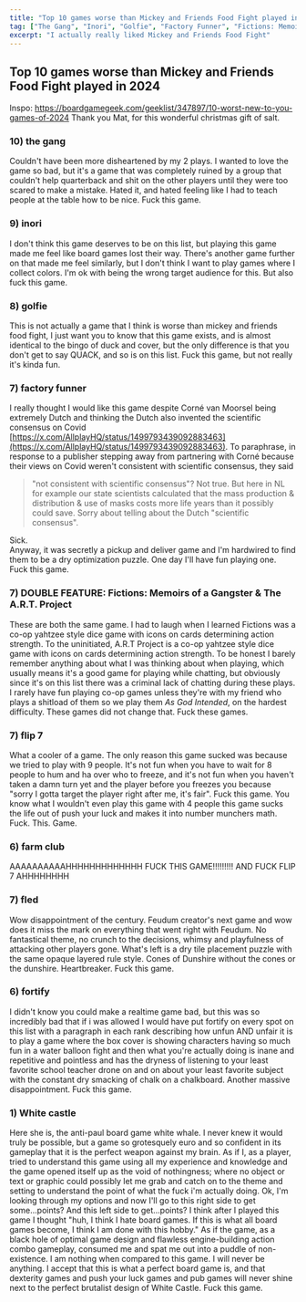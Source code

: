 ```yaml
---
title: "Top 10 games worse than Mickey and Friends Food Fight played in 2024"
tag: ["The Gang", "Inori", "Golfie", "Factory Funner", "Fictions: Memoirs of a Gangster", "The A.R.T. Project", "Farm Club", "Flip 7", "Fled", "Fortify", "The White Castle"]
excerpt: "I actually really liked Mickey and Friends Food Fight"
---
```


## Top 10 games worse than Mickey and Friends Food Fight played in 2024

Inspo: https://boardgamegeek.com/geeklist/347897/10-worst-new-to-you-games-of-2024
Thank you Mat, for this wonderful christmas gift of salt.

### 10) the gang
Couldn't have been more disheartened by my 2 plays. I wanted to love the game so bad, but it's a game that was completely ruined by a group that couldn't help quarterback and shit on the other players until they were too scared to make a mistake. Hated it, and hated feeling like I had to teach people at the table how to be nice. Fuck this game.  

### 9) inori
I don't think this game deserves to be on this list, but playing this game made me feel like board games lost their way. There's another game further on that made me feel similarly, but I don't think I want to play games where I collect colors. I'm ok with being the wrong target audience for this. But also fuck this game.

### 8) golfie
This is not actually a game that I think is worse than mickey and friends food fight, I just want you to know that this game exists, and is almost identical to the bingo of duck and cover, but the only difference is that you don't get to say QUACK, and so is on this list. Fuck this game, but not really it's kinda fun.

### 7) factory funner
I really thought I would like this game despite Corné van Moorsel being extremely Dutch and thinking the Dutch also invented the scientific consensus on Covid [https://x.com/AllplayHQ/status/1499793439092883463](https://x.com/AllplayHQ/status/1499793439092883463). To paraphrase, in response to a publisher stepping away from partnering with Corné because their views on Covid weren't consistent with scientific consensus, they said 
> "not consistent with scientific consensus"? Not true. But here in NL for example our state scientists calculated that the mass production & distribution & use of masks costs more life years than it possibly could save. Sorry about telling about the Dutch "scientific consensus".

Sick.  
Anyway, it was secretly a pickup and deliver game and I'm hardwired to find them to be a dry optimization puzzle. One day I'll have fun playing one. Fuck this game.

### 7) DOUBLE FEATURE: Fictions: Memoirs of a Gangster & The A.R.T. Project 
These are both the same game. I had to laugh when I learned Fictions was a co-op yahtzee style dice game with icons on cards determining action strength. To the uninitiated, A.R.T Project is a co-op yahtzee style dice game with icons on cards determining action strength. To be honest I barely remember anything about what I was thinking about when playing, which usually means it's a good game for playing while chatting, but obviously since it's on this list there was a criminal lack of chatting during these plays. I rarely have fun playing co-op games unless they're with my friend who plays a shitload of them so we play them _As God Intended_, on the hardest difficulty. These games did not change that. Fuck these games. 

### 7) flip 7
What a cooler of a game. The only reason this game sucked was because we tried to play with 9 people. It's not fun when you have to wait for 8 people to hum and ha over who to freeze, and it's not fun when you haven't taken a damn turn yet and the player before you freezes you because "sorry I gotta target the player right after me, it's fair". Fuck this game. You know what I wouldn't even play this game with 4 people this game sucks the life out of push your luck and makes it into number munchers math. Fuck. This. Game.

### 6) farm club
AAAAAAAAAAHHHHHHHHHHHHH FUCK THIS GAME!!!!!!!!! AND FUCK FLIP 7 AHHHHHHHH

### 7) fled
Wow disappointment of the century. Feudum creator's next game and wow does it miss the mark on everything that went right with Feudum. No fantastical theme, no crunch to the decisions, whimsy and playfulness of attacking other players gone. What's left is a dry tile placement puzzle with the same opaque layered rule style. Cones of Dunshire without the cones or the dunshire. Heartbreaker. Fuck this game.

### 6) fortify
I didn't know you could make a realtime game bad, but this was so incredibly bad that if i was allowed I would have put fortify on every spot on this list with a paragraph in each rank describing how unfun AND unfair it is to play a game where the box cover is showing characters having so much fun in a water balloon fight and then what you're actually doing is inane and repetitive and pointless and has the dryness of listening to your least favorite school teacher drone on and on about your least favorite subject with the constant dry smacking of chalk on a chalkboard. Another massive disappointment. Fuck this game.






### 1) White castle
Here she is, the anti-paul board game white whale. I never knew it would truly be possible, but a game so grotesquely euro and so confident in its gameplay that it is the perfect weapon against my brain. As if I, as a player, tried to understand this game using all my experience and knowledge and the game opened itself up as the void of nothingness; where no object or text or graphic could possibly let me grab and catch on to the theme and setting to understand the point of what the fuck i'm actually doing. Ok, I'm looking through my options and now I'll go to this right side to get some...points? And this left side to get...points? I think after I played this game I thought "huh, I think I hate board games. If this is what all board games become, I think I am done with this hobby." As if the game, as a black hole of optimal game design and flawless engine-building action combo gameplay, consumed me and spat me out into a puddle of non-existence. I am nothing when compared to this game. I will never be anything. I accept that this is what a perfect board game is, and that dexterity games and push your luck games and pub games will never shine next to the perfect brutalist design of White Castle. Fuck this game.

